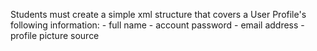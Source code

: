 Students must create a simple xml structure that covers a User Profile's following information: - full name - account password - email address - profile picture source
